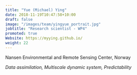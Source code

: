 ```yaml
---
title: "Yue (Michael) Ying"
date: 2018-11-19T10:47:58+10:00
draft: false
image: "/images/team/yingyue_portrait.jpg"
jobtitle: "Research scientist - WP4"
promoted: true
Website: https://myying.github.io/
weight: 22
---
```


Nansen Environmental and Remote Sensing Center, Norway

*Data assimilation, Multiscale dynamic system, Predictability*
